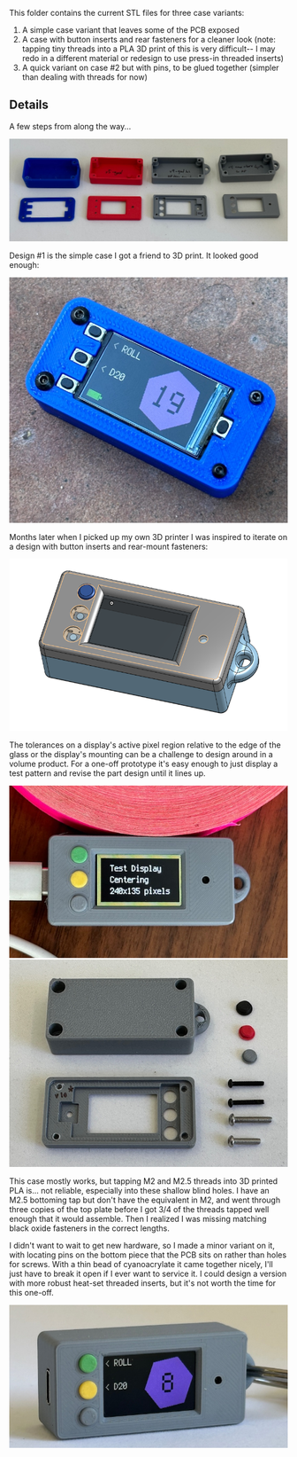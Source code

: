 This folder contains the current STL files for three case variants:
1. A simple case variant that leaves some of the PCB exposed
2. A case with button inserts and rear fasteners for a cleaner look (note: tapping tiny threads into a PLA 3D print of this is very difficult-- I may redo in a different material or redesign to use press-in threaded inserts)
3. A quick variant on case #2 but with pins, to be glued together (simpler than dealing with threads for now)

## Details

A few steps from along the way...

![](../docs/case_history.JPG)

Design #1 is the simple case I got a friend to 3D print. It looked good enough:

![](../docs/diceroll4.JPG)

Months later when I picked up my own 3D printer I was inspired to iterate on a design with button inserts and rear-mount fasteners:

![](../docs/case_design_screenshot.png)

The tolerances on a display's active pixel region relative to the edge of the glass or the display's mounting can be a challenge to design around in a volume product. For a one-off prototype it's easy enough to just display a test pattern and revise the part design until it lines up.

![](../docs/case_display_center.JPG)
![](../docs/case_screw_parts.JPG)

This case mostly works, but tapping M2 and M2.5 threads into 3D printed PLA is... not reliable, especially into these shallow blind holes. I have an M2.5 bottoming tap but don't have the equivalent in M2, and went through three copies of the top plate before I got 3/4 of the threads tapped well enough that it would assemble. Then I realized I was missing matching black oxide fasteners in the correct lengths.

I didn't want to wait to get new hardware, so I made a minor variant on it, with locating pins on the bottom piece that the PCB sits on rather than holes for screws. With a thin bead of cyanoacrylate it came together nicely, I'll just have to break it open if I ever want to service it. I could design a version with more robust heat-set threaded inserts, but it's not worth the time for this one-off.

![](../docs/pincase_assembled.JPG)

